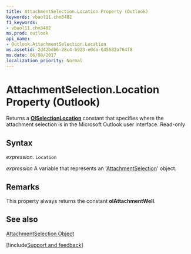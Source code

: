 ```yaml
---
title: AttachmentSelection.Location Property (Outlook)
keywords: vbaol11.chm3482
f1_keywords:
- vbaol11.chm3482
ms.prod: outlook
api_name:
- Outlook.AttachmentSelection.Location
ms.assetid: 2d42bdb6-28c4-b923-e0da-645582a764f8
ms.date: 06/08/2017
localization_priority: Normal
---
```



# AttachmentSelection.Location Property (Outlook)

Returns a  **[OlSelectionLocation](Outlook.OlSelectionLocation.md)** constant that specifies where the attachment selection is in the Microsoft Outlook user interface. Read-only


## Syntax

_expression_. `Location`

_expression_ A variable that represents an '[AttachmentSelection](Outlook.AttachmentSelection.md)' object.


## Remarks

This property always returns the constant  **olAttachmentWell**.


## See also


[AttachmentSelection Object](Outlook.AttachmentSelection.md)

[!include[Support and feedback](~/includes/feedback-boilerplate.md)]